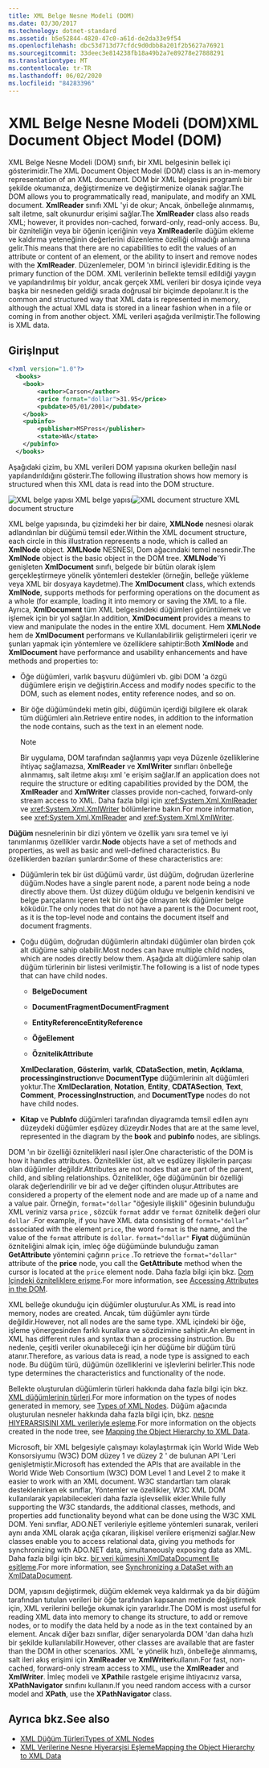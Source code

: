 ```yaml
---
title: XML Belge Nesne Modeli (DOM)
ms.date: 03/30/2017
ms.technology: dotnet-standard
ms.assetid: b5e52844-4820-47c0-a61d-de2da33e9f54
ms.openlocfilehash: dbc53d713d77cfdc9d0dbb8a201f2b5627a76921
ms.sourcegitcommit: 33deec3e814238fb18a49b2a7e89278e27888291
ms.translationtype: MT
ms.contentlocale: tr-TR
ms.lasthandoff: 06/02/2020
ms.locfileid: "84283396"
---
```

# <a name="xml-document-object-model-dom"></a><span data-ttu-id="5d1c6-102">XML Belge Nesne Modeli (DOM)</span><span class="sxs-lookup"><span data-stu-id="5d1c6-102">XML Document Object Model (DOM)</span></span>

<span data-ttu-id="5d1c6-103">XML Belge Nesne Modeli (DOM) sınıfı, bir XML belgesinin bellek içi gösterimidir.</span><span class="sxs-lookup"><span data-stu-id="5d1c6-103">The XML Document Object Model (DOM) class is an in-memory representation of an XML document.</span></span> <span data-ttu-id="5d1c6-104">DOM bir XML belgesini programlı bir şekilde okumanıza, değiştirmenize ve değiştirmenize olanak sağlar.</span><span class="sxs-lookup"><span data-stu-id="5d1c6-104">The DOM allows you to programmatically read, manipulate, and modify an XML document.</span></span> <span data-ttu-id="5d1c6-105">**XmlReader** sınıfı XML 'yi de okur; Ancak, önbelleğe alınmamış, salt iletme, salt okunurdur erişimi sağlar.</span><span class="sxs-lookup"><span data-stu-id="5d1c6-105">The **XmlReader** class also reads XML; however, it provides non-cached, forward-only, read-only access.</span></span> <span data-ttu-id="5d1c6-106">Bu, bir özniteliğin veya bir öğenin içeriğinin veya **XmlReader**ile düğüm ekleme ve kaldırma yeteneğinin değerlerini düzenleme özelliği olmadığı anlamına gelir.</span><span class="sxs-lookup"><span data-stu-id="5d1c6-106">This means that there are no capabilities to edit the values of an attribute or content of an element, or the ability to insert and remove nodes with the **XmlReader**.</span></span> <span data-ttu-id="5d1c6-107">Düzenlemeler, DOM 'ın birincil işlevidir.</span><span class="sxs-lookup"><span data-stu-id="5d1c6-107">Editing is the primary function of the DOM.</span></span> <span data-ttu-id="5d1c6-108">XML verilerinin bellekte temsil edildiği yaygın ve yapılandırılmış bir yoldur, ancak gerçek XML verileri bir dosya içinde veya başka bir nesneden geldiği sırada doğrusal bir biçimde depolanır.</span><span class="sxs-lookup"><span data-stu-id="5d1c6-108">It is the common and structured way that XML data is represented in memory, although the actual XML data is stored in a linear fashion when in a file or coming in from another object.</span></span> <span data-ttu-id="5d1c6-109">XML verileri aşağıda verilmiştir.</span><span class="sxs-lookup"><span data-stu-id="5d1c6-109">The following is XML data.</span></span>

## <a name="input"></a><span data-ttu-id="5d1c6-110">Giriş</span><span class="sxs-lookup"><span data-stu-id="5d1c6-110">Input</span></span>

```xml
<?xml version="1.0"?>
  <books>
    <book>
        <author>Carson</author>
        <price format="dollar">31.95</price>
        <pubdate>05/01/2001</pubdate>
    </book>
    <pubinfo>
        <publisher>MSPress</publisher>
        <state>WA</state>
    </pubinfo>
  </books>
```

<span data-ttu-id="5d1c6-111">Aşağıdaki çizim, bu XML verileri DOM yapısına okurken belleğin nasıl yapılandırıldığını gösterir.</span><span class="sxs-lookup"><span data-stu-id="5d1c6-111">The following illustration shows how memory is structured when this XML data is read into the DOM structure.</span></span>

<span data-ttu-id="5d1c6-112">![XML belge yapısı](media/xml-to-domtree.gif "XML_To_DOMTree") XML belge yapısı</span><span class="sxs-lookup"><span data-stu-id="5d1c6-112">![XML document structure](media/xml-to-domtree.gif "XML_To_DOMTree") XML document structure</span></span>

<span data-ttu-id="5d1c6-113">XML belge yapısında, bu çizimdeki her bir daire, **XMLNode** nesnesi olarak adlandırılan bir düğümü temsil eder.</span><span class="sxs-lookup"><span data-stu-id="5d1c6-113">Within the XML document structure, each circle in this illustration represents a node, which is called an **XmlNode** object.</span></span> <span data-ttu-id="5d1c6-114">**XMLNode** NESNESI, Dom ağacındaki temel nesnedir.</span><span class="sxs-lookup"><span data-stu-id="5d1c6-114">The **XmlNode** object is the basic object in the DOM tree.</span></span> <span data-ttu-id="5d1c6-115">**XMLNode**'Yi genişleten **XmlDocument** sınıfı, belgede bir bütün olarak işlem gerçekleştirmeye yönelik yöntemleri destekler (örneğin, belleğe yükleme veya XML bir dosyaya kaydetme).</span><span class="sxs-lookup"><span data-stu-id="5d1c6-115">The **XmlDocument** class, which extends **XmlNode**, supports methods for performing operations on the document as a whole (for example, loading it into memory or saving the XML to a file.</span></span> <span data-ttu-id="5d1c6-116">Ayrıca, **XmlDocument** tüm XML belgesindeki düğümleri görüntülemek ve işlemek için bir yol sağlar.</span><span class="sxs-lookup"><span data-stu-id="5d1c6-116">In addition, **XmlDocument** provides a means to view and manipulate the nodes in the entire XML document.</span></span> <span data-ttu-id="5d1c6-117">Hem **XMLNode** hem de **XmlDocument** performans ve Kullanılabilirlik geliştirmeleri içerir ve şunları yapmak için yöntemlere ve özelliklere sahiptir:</span><span class="sxs-lookup"><span data-stu-id="5d1c6-117">Both **XmlNode** and **XmlDocument** have performance and usability enhancements and have methods and properties to:</span></span>

- <span data-ttu-id="5d1c6-118">Öğe düğümleri, varlık başvuru düğümleri vb. gibi DOM 'a özgü düğümlere erişin ve değiştirin.</span><span class="sxs-lookup"><span data-stu-id="5d1c6-118">Access and modify nodes specific to the DOM, such as element nodes, entity reference nodes, and so on.</span></span>

- <span data-ttu-id="5d1c6-119">Bir öğe düğümündeki metin gibi, düğümün içerdiği bilgilere ek olarak tüm düğümleri alın.</span><span class="sxs-lookup"><span data-stu-id="5d1c6-119">Retrieve entire nodes, in addition to the information the node contains, such as the text in an element node.</span></span>

  > [!NOTE]
  > <span data-ttu-id="5d1c6-120">Bir uygulama, DOM tarafından sağlanmış yapı veya Düzenle özelliklerine ihtiyaç sağlamazsa, **XmlReader** ve **XmlWriter** sınıfları önbelleğe alınmamış, salt iletme akışı xml 'e erişim sağlar.</span><span class="sxs-lookup"><span data-stu-id="5d1c6-120">If an application does not require the structure or editing capabilities provided by the DOM, the **XmlReader** and **XmlWriter** classes provide non-cached, forward-only stream access to XML.</span></span> <span data-ttu-id="5d1c6-121">Daha fazla bilgi için <xref:System.Xml.XmlReader> ve <xref:System.Xml.XmlWriter> bölümlerine bakın.</span><span class="sxs-lookup"><span data-stu-id="5d1c6-121">For more information, see <xref:System.Xml.XmlReader> and <xref:System.Xml.XmlWriter>.</span></span>

<span data-ttu-id="5d1c6-122">**Düğüm** nesnelerinin bir dizi yöntem ve özellik yanı sıra temel ve iyi tanımlanmış özellikler vardır.</span><span class="sxs-lookup"><span data-stu-id="5d1c6-122">**Node** objects have a set of methods and properties, as well as basic and well-defined characteristics.</span></span> <span data-ttu-id="5d1c6-123">Bu özelliklerden bazıları şunlardır:</span><span class="sxs-lookup"><span data-stu-id="5d1c6-123">Some of these characteristics are:</span></span>

- <span data-ttu-id="5d1c6-124">Düğümlerin tek bir üst düğümü vardır, üst düğüm, doğrudan üzerlerine düğüm.</span><span class="sxs-lookup"><span data-stu-id="5d1c6-124">Nodes have a single parent node, a parent node being a node directly above them.</span></span> <span data-ttu-id="5d1c6-125">Üst düzey düğüm olduğu ve belgenin kendisini ve belge parçalarını içeren tek bir üst öğe olmayan tek düğümler belge köküdür.</span><span class="sxs-lookup"><span data-stu-id="5d1c6-125">The only nodes that do not have a parent is the Document root, as it is the top-level node and contains the document itself and document fragments.</span></span>

- <span data-ttu-id="5d1c6-126">Çoğu düğüm, doğrudan düğümlerin altındaki düğümler olan birden çok alt düğüme sahip olabilir.</span><span class="sxs-lookup"><span data-stu-id="5d1c6-126">Most nodes can have multiple child nodes, which are nodes directly below them.</span></span> <span data-ttu-id="5d1c6-127">Aşağıda alt düğümlere sahip olan düğüm türlerinin bir listesi verilmiştir.</span><span class="sxs-lookup"><span data-stu-id="5d1c6-127">The following is a list of node types that can have child nodes.</span></span>

  - <span data-ttu-id="5d1c6-128">**Belge**</span><span class="sxs-lookup"><span data-stu-id="5d1c6-128">**Document**</span></span>

  - <span data-ttu-id="5d1c6-129">**DocumentFragment**</span><span class="sxs-lookup"><span data-stu-id="5d1c6-129">**DocumentFragment**</span></span>

  - <span data-ttu-id="5d1c6-130">**EntityReference**</span><span class="sxs-lookup"><span data-stu-id="5d1c6-130">**EntityReference**</span></span>

  - <span data-ttu-id="5d1c6-131">**Öğe**</span><span class="sxs-lookup"><span data-stu-id="5d1c6-131">**Element**</span></span>

  - <span data-ttu-id="5d1c6-132">**Öznitelik**</span><span class="sxs-lookup"><span data-stu-id="5d1c6-132">**Attribute**</span></span>

  <span data-ttu-id="5d1c6-133">**XmlDeclaration**, **Gösterim**, **varlık**, **CDataSection**, **metin**, **Açıklama**, **processinginstruction**ve **DocumentType** düğümlerinin alt düğümleri yoktur.</span><span class="sxs-lookup"><span data-stu-id="5d1c6-133">The **XmlDeclaration**, **Notation**, **Entity**, **CDATASection**, **Text**, **Comment**, **ProcessingInstruction**, and **DocumentType** nodes do not have child nodes.</span></span>

- <span data-ttu-id="5d1c6-134">**Kitap** ve **PubInfo** düğümleri tarafından diyagramda temsil edilen aynı düzeydeki düğümler eşdüzey düzeydir.</span><span class="sxs-lookup"><span data-stu-id="5d1c6-134">Nodes that are at the same level, represented in the diagram by the **book** and **pubinfo** nodes, are siblings.</span></span>

<span data-ttu-id="5d1c6-135">DOM 'ın bir özelliği öznitelikleri nasıl işler.</span><span class="sxs-lookup"><span data-stu-id="5d1c6-135">One characteristic of the DOM is how it handles attributes.</span></span> <span data-ttu-id="5d1c6-136">Öznitelikler üst, alt ve eşdüzey ilişkilerin parçası olan düğümler değildir.</span><span class="sxs-lookup"><span data-stu-id="5d1c6-136">Attributes are not nodes that are part of the parent, child, and sibling relationships.</span></span> <span data-ttu-id="5d1c6-137">Öznitelikler, öğe düğümünün bir özelliği olarak değerlendirilir ve bir ad ve değer çiftinden oluşur.</span><span class="sxs-lookup"><span data-stu-id="5d1c6-137">Attributes are considered a property of the element node and are made up of a name and a value pair.</span></span> <span data-ttu-id="5d1c6-138">Örneğin, `format="dollar` "öğesiyle ilişkili" öğesinin bulunduğu XML veriniz varsa `price` , sözcük `format` addır ve `format` öznitelik değeri olur `dollar` .</span><span class="sxs-lookup"><span data-stu-id="5d1c6-138">For example, if you have XML data consisting of `format="dollar`" associated with the element `price`, the word `format` is the name, and the value of the `format` attribute is `dollar`.</span></span> <span data-ttu-id="5d1c6-139">`format="dollar"` **Fiyat** düğümünün özniteliğini almak için, imleç öğe düğümünde bulunduğu zaman **GetAttribute** yöntemini çağırın `price` .</span><span class="sxs-lookup"><span data-stu-id="5d1c6-139">To retrieve the `format="dollar"` attribute of the **price** node, you call the **GetAttribute** method when the cursor is located at the `price` element node.</span></span> <span data-ttu-id="5d1c6-140">Daha fazla bilgi için bkz. [Dom Içindeki özniteliklere erişme](accessing-attributes-in-the-dom.md).</span><span class="sxs-lookup"><span data-stu-id="5d1c6-140">For more information, see [Accessing Attributes in the DOM](accessing-attributes-in-the-dom.md).</span></span>

<span data-ttu-id="5d1c6-141">XML belleğe okunduğu için düğümler oluşturulur.</span><span class="sxs-lookup"><span data-stu-id="5d1c6-141">As XML is read into memory, nodes are created.</span></span> <span data-ttu-id="5d1c6-142">Ancak, tüm düğümler aynı türde değildir.</span><span class="sxs-lookup"><span data-stu-id="5d1c6-142">However, not all nodes are the same type.</span></span> <span data-ttu-id="5d1c6-143">XML içindeki bir öğe, işleme yönergesinden farklı kurallara ve sözdizimine sahiptir.</span><span class="sxs-lookup"><span data-stu-id="5d1c6-143">An element in XML has different rules and syntax than a processing instruction.</span></span> <span data-ttu-id="5d1c6-144">Bu nedenle, çeşitli veriler okunabileceği için her düğüme bir düğüm türü atanır.</span><span class="sxs-lookup"><span data-stu-id="5d1c6-144">Therefore, as various data is read, a node type is assigned to each node.</span></span> <span data-ttu-id="5d1c6-145">Bu düğüm türü, düğümün özelliklerini ve işlevlerini belirler.</span><span class="sxs-lookup"><span data-stu-id="5d1c6-145">This node type determines the characteristics and functionality of the node.</span></span>

<span data-ttu-id="5d1c6-146">Bellekte oluşturulan düğümlerin türleri hakkında daha fazla bilgi için bkz. [XML düğümlerinin türleri](types-of-xml-nodes.md).</span><span class="sxs-lookup"><span data-stu-id="5d1c6-146">For more information on the types of nodes generated in memory, see [Types of XML Nodes](types-of-xml-nodes.md).</span></span> <span data-ttu-id="5d1c6-147">Düğüm ağacında oluşturulan nesneler hakkında daha fazla bilgi için, bkz. [nesne HIYERARŞISINI XML verileriyle eşleme](mapping-the-object-hierarchy-to-xml-data.md).</span><span class="sxs-lookup"><span data-stu-id="5d1c6-147">For more information on the objects created in the node tree, see [Mapping the Object Hierarchy to XML Data](mapping-the-object-hierarchy-to-xml-data.md).</span></span>

<span data-ttu-id="5d1c6-148">Microsoft, bir XML belgesiyle çalışmayı kolaylaştırmak için World Wide Web Konsorsiyumu (W3C) DOM düzey 1 ve düzey 2 ' de bulunan API 'Leri genişletmiştir.</span><span class="sxs-lookup"><span data-stu-id="5d1c6-148">Microsoft has extended the APIs that are available in the World Wide Web Consortium (W3C) DOM Level 1 and Level 2 to make it easier to work with an XML document.</span></span> <span data-ttu-id="5d1c6-149">W3C standartları tam olarak desteklenirken ek sınıflar, Yöntemler ve özellikler, W3C XML DOM kullanılarak yapılabilecekleri daha fazla işlevsellik ekler.</span><span class="sxs-lookup"><span data-stu-id="5d1c6-149">While fully supporting the W3C standards, the additional classes, methods, and properties add functionality beyond what can be done using the W3C XML DOM.</span></span> <span data-ttu-id="5d1c6-150">Yeni sınıflar, ADO.NET verileriyle eşitleme yöntemleri sunarak, verileri aynı anda XML olarak açığa çıkaran, ilişkisel verilere erişmenizi sağlar.</span><span class="sxs-lookup"><span data-stu-id="5d1c6-150">New classes enable you to access relational data, giving you methods for synchronizing with ADO.NET data, simultaneously exposing data as XML.</span></span> <span data-ttu-id="5d1c6-151">Daha fazla bilgi için bkz. [bir veri kümesini XmlDataDocument Ile eşitleme](../../../framework/data/adonet/dataset-datatable-dataview/dataset-and-xmldatadocument-synchronization.md).</span><span class="sxs-lookup"><span data-stu-id="5d1c6-151">For more information, see [Synchronizing a DataSet with an XmlDataDocument](../../../framework/data/adonet/dataset-datatable-dataview/dataset-and-xmldatadocument-synchronization.md).</span></span>

<span data-ttu-id="5d1c6-152">DOM, yapısını değiştirmek, düğüm eklemek veya kaldırmak ya da bir düğüm tarafından tutulan verileri bir öğe tarafından kapsanan metinde değiştirmek için, XML verilerini belleğe okumak için yararlıdır.</span><span class="sxs-lookup"><span data-stu-id="5d1c6-152">The DOM is most useful for reading XML data into memory to change its structure, to add or remove nodes, or to modify the data held by a node as in the text contained by an element.</span></span> <span data-ttu-id="5d1c6-153">Ancak diğer bazı sınıflar, diğer senaryolarda DOM 'dan daha hızlı bir şekilde kullanılabilir.</span><span class="sxs-lookup"><span data-stu-id="5d1c6-153">However, other classes are available that are faster than the DOM in other scenarios.</span></span> <span data-ttu-id="5d1c6-154">XML 'e yönelik hızlı, önbelleğe alınmamış, salt ileri akış erişimi için **XmlReader** ve **XmlWriter**kullanın.</span><span class="sxs-lookup"><span data-stu-id="5d1c6-154">For fast, non-cached, forward-only stream access to XML, use the **XmlReader** and **XmlWriter**.</span></span> <span data-ttu-id="5d1c6-155">İmleç modeli ve **XPath**ile rastgele erişime ihtiyacınız varsa, **XPathNavigator** sınıfını kullanın.</span><span class="sxs-lookup"><span data-stu-id="5d1c6-155">If you need random access with a cursor model and **XPath**, use the **XPathNavigator** class.</span></span>

## <a name="see-also"></a><span data-ttu-id="5d1c6-156">Ayrıca bkz.</span><span class="sxs-lookup"><span data-stu-id="5d1c6-156">See also</span></span>

- [<span data-ttu-id="5d1c6-157">XML Düğüm Türleri</span><span class="sxs-lookup"><span data-stu-id="5d1c6-157">Types of XML Nodes</span></span>](types-of-xml-nodes.md)
- [<span data-ttu-id="5d1c6-158">XML Verilerine Nesne Hiyerarşisi Eşleme</span><span class="sxs-lookup"><span data-stu-id="5d1c6-158">Mapping the Object Hierarchy to XML Data</span></span>](mapping-the-object-hierarchy-to-xml-data.md)
